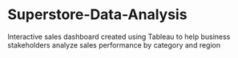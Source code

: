 # Superstore-Data-Analysis
Interactive sales dashboard created using Tableau to help business stakeholders analyze sales performance by category and region
